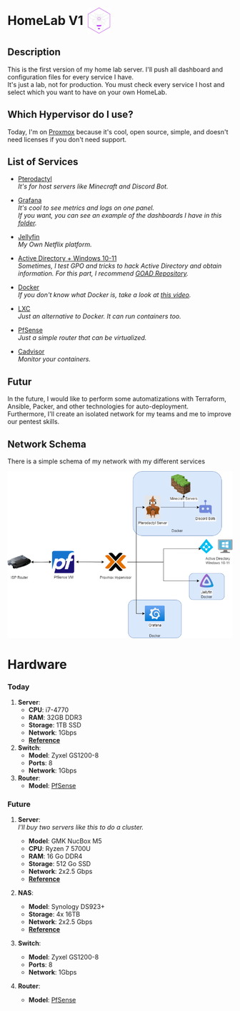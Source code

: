 

<h1 style="display: flex; align-items: center;">
   HomeLab V1
  <img src="src/img/Logo.png" width="50" alt="Logo" style="margin-left: 10px;"/>
</h1>



## Description 

This is the first version of my home lab server. I'll push all dashboard and configuration files for every service I have.\
It's just a lab, not for production. You must check every service I host and select which you want to have on your own HomeLab.

## Which Hypervisor do I use? 

Today, I'm on [Proxmox](https://www.proxmox.com/en/) because it's cool, open source, simple, and doesn't need licenses if you don't need support.

## List of Services 

- [Pterodactyl](https://pterodactyl.io/)\
*It's for host servers like Minecraft and Discord Bot.*

- [Grafana](https://grafana.com/)\
*It's cool to see metrics and logs on one panel.*\
*If you want, you can see an example of the dashboards I have in this [folder](https://github.com/DrTableBasse/HomeLabV1/tree/master/Grafana/Dashboard).*

- [Jellyfin](https://jellyfin.org/)\
*My Own Netflix platform.*

- [Active Directory + Windows 10-11](https://learn.microsoft.com/en-us/windows-server/identity/ad-ds/get-started/virtual-dc/active-directory-domain-services-overview)\
*Sometimes, I test GPO and tricks to hack Active Directory and obtain information. For this part, I recommend [GOAD Repository](https://github.com/Orange-Cyberdefense/GOAD).*

- [Docker](https://www.docker.com/)\
*If you don't know what Docker is, take a look at [this video](https://www.youtube.com/watch?v=_dfLOzuIg2o).*

- [LXC](https://linuxcontainers.org/)\
*Just an alternative to Docker. It can run containers too.*

- [PfSense](https://www.pfsense.org/)\
*Just a simple router that can be virtualized.*

- [Cadvisor](https://github.com/google/cadvisor)\
*Monitor your containers.*

## Futur
In the future, I would like to perform some automatizations with Terraform, Ansible, Packer, and other technologies for auto-deployment.\
Furthermore, I'll create an isolated network for my teams and me to improve our pentest skills.



## Network Schema

There is a simple schema of my network with my different services

<img  src="src\img\Network.png"/>


# Hardware

### Today 
1) **Server**:
    - **CPU**: i7-4770
    - **RAM**: 32GB DDR3
    - **Storage**: 1TB SSD
    - **Network**: 1Gbps
    - [**Reference**](https://www.topachat.com/pages/detail2_cat_est_ordinateurs_puis_rubrique_est_w_pc_puis_ref_est_in10087021.html)
2) **Switch**: 
    - **Model**: Zyxel GS1200-8
    - **Ports**: 8
    - **Network**: 1Gbps
3) **Router**: 
    - **Model**: [PfSense](https://www.pfsense.org/)


### Future

1) **Server**:\
    *I'll buy two servers like this to do a cluster.*
    - **Model**: GMK NucBox M5
    - **CPU**: Ryzen 7 5700U
    - **RAM**: 16 Go DDR4
    - **Storage**: 512 Go SSD
    - **Network**: 2x2.5 Gbps
    - [**Reference**](https://www.powerplanetonline.com/fr/gmktec-nucbox-m5-ryzen-7-5700u-16go-512go-noir)

2) **NAS**:
    - **Model**: Synology DS923+
    - **Storage**: 4x 16TB
    - **Network**: 2x2.5 Gbps
    - [**Reference**](https://www.synology.com/fr-fr/products/DS923+)

3) **Switch**: 
    - **Model**: Zyxel GS1200-8
    - **Ports**: 8
    - **Network**: 1Gbps

4) **Router**:
    - **Model**: [PfSense](https://www.pfsense.org/)